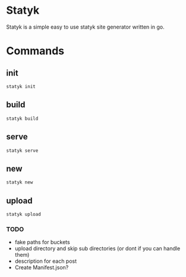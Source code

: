Statyk
======

Statyk is a simple easy to use statyk site generator written in go.

Commands
========

## init
`statyk init`

## build
`statyk build`

## serve
`statyk serve`

## new
`statyk new`

## upload
`statyk upload`

### TODO

* fake paths for buckets
* upload directory and skip sub directories (or dont if you can handle them)
* description for each post
* Create Manifest.json?